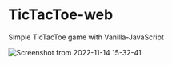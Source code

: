 # TicTacToe-web
Simple TicTacToe game with Vanilla-JavaScript

![Screenshot from 2022-11-14 15-32-41](https://user-images.githubusercontent.com/63487663/201760081-15e0d78e-830a-4e2f-abf6-d3ea4a4175a9.png)
